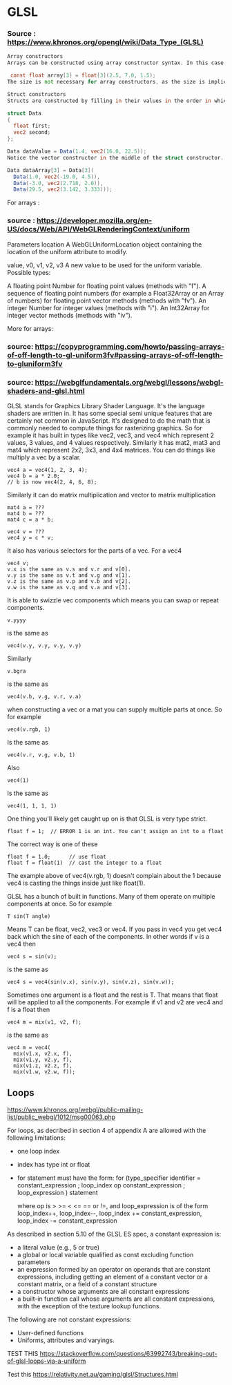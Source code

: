 # GLSL



### Source : https://www.khronos.org/opengl/wiki/Data_Type_(GLSL)

```glsl
Array constructors
Arrays can be constructed using array constructor syntax. In this case, the type also contains the [] array notation:

 const float array[3] = float[3](2.5, 7.0, 1.5);
The size is not necessary for array constructors, as the size is implicitly specified by the number of arguments to the constructor.

Struct constructors
Structs are constructed by filling in their values in the order in which they are defined. For example:

struct Data
{
  float first;
  vec2 second;
};

Data dataValue = Data(1.4, vec2(16.0, 22.5));
Notice the vector constructor in the middle of the struct constructor. Constructors can be nested. So if you have an array of structs of the above type, you can construct it as follows:

Data dataArray[3] = Data[3](
  Data(1.0, vec2(-19.0, 4.5)),
  Data(-3.0, vec2(2.718, 2.0)),
  Data(29.5, vec2(3.142, 3.333)));

```


For arrays : 
### source : https://developer.mozilla.org/en-US/docs/Web/API/WebGLRenderingContext/uniform

Parameters
location
A WebGLUniformLocation object containing the location of the uniform attribute to modify.

value, v0, v1, v2, v3
A new value to be used for the uniform variable. Possible types:

A floating point Number for floating point values (methods with "f").
A sequence of floating point numbers (for example a Float32Array or an Array of numbers) for floating point vector methods (methods with "fv").
An integer Number for integer values (methods with "i").
An Int32Array for integer vector methods (methods with "iv").


More for arrays:

### source: https://copyprogramming.com/howto/passing-arrays-of-off-length-to-gl-uniform3fv#passing-arrays-of-off-length-to-gluniform3fv



### source: https://webglfundamentals.org/webgl/lessons/webgl-shaders-and-glsl.html

GLSL stands for Graphics Library Shader Language. It's the language shaders are written in. It has some special semi unique features that are certainly not common in JavaScript. It's designed to do the math that is commonly needed to compute things for rasterizing graphics. So for example it has built in types like vec2, vec3, and vec4 which represent 2 values, 3 values, and 4 values respectively. Similarly it has mat2, mat3 and mat4 which represent 2x2, 3x3, and 4x4 matrices. You can do things like multiply a vec by a scalar.

```
vec4 a = vec4(1, 2, 3, 4);
vec4 b = a * 2.0;
// b is now vec4(2, 4, 6, 8);
```

Similarly it can do matrix multiplication and vector to matrix multiplication

```
mat4 a = ???
mat4 b = ???
mat4 c = a * b;

vec4 v = ???
vec4 y = c * v;
```

It also has various selectors for the parts of a vec. For a vec4

```
vec4 v;
v.x is the same as v.s and v.r and v[0].
v.y is the same as v.t and v.g and v[1].
v.z is the same as v.p and v.b and v[2].
v.w is the same as v.q and v.a and v[3].
```

It is able to swizzle vec components which means you can swap or repeat components.

```
v.yyyy
```

is the same as

```
vec4(v.y, v.y, v.y, v.y)
```

Similarly

```
v.bgra
```

is the same as

```
vec4(v.b, v.g, v.r, v.a)
```

when constructing a vec or a mat you can supply multiple parts at once. So for example

```
vec4(v.rgb, 1)
```

Is the same as

```
vec4(v.r, v.g, v.b, 1)
```

Also

```
vec4(1)
```

Is the same as

```
vec4(1, 1, 1, 1)
```

One thing you'll likely get caught up on is that GLSL is very type strict.

```
float f = 1;  // ERROR 1 is an int. You can't assign an int to a float
```

The correct way is one of these

```
float f = 1.0;      // use float
float f = float(1)  // cast the integer to a float
```

The example above of vec4(v.rgb, 1) doesn't complain about the 1 because vec4 is casting the things inside just like float(1).

GLSL has a bunch of built in functions. Many of them operate on multiple components at once. So for example

```
T sin(T angle)
```

Means T can be float, vec2, vec3 or vec4. If you pass in vec4 you get vec4 back which the sine of each of the components. In other words if v is a vec4 then

```
vec4 s = sin(v);
```

is the same as

```
vec4 s = vec4(sin(v.x), sin(v.y), sin(v.z), sin(v.w));
```

Sometimes one argument is a float and the rest is T. That means that float will be applied to all the components. For example if v1 and v2 are vec4 and f is a float then

```
vec4 m = mix(v1, v2, f);
```

is the same as

```
vec4 m = vec4(
  mix(v1.x, v2.x, f),
  mix(v1.y, v2.y, f),
  mix(v1.z, v2.z, f),
  mix(v1.w, v2.w, f));
```

## Loops

https://www.khronos.org/webgl/public-mailing-list/public_webgl/1012/msg00063.php

For loops, as decribed in section 4 of appendix A are allowed with the following limitations:

- one loop index
- index has type int or float
- for statement must have the form:
  for (type_specifier identifier = constant_expression ;
  loop_index op constant_expression ;
  loop_expression )
  statement

  where op is > >= < <= == or !=, and loop_expression is of the form
  loop_index++, loop_index--, loop_index += constant_expression, loop_index -= constant_expression

As described in section 5.10 of the GLSL ES spec, a constant expression is:

- a literal value (e.g., 5 or true)
- a global or local variable qualified as const excluding function parameters
- an expression formed by an operator on operands that are constant expressions, including getting an element of a constant vector or a constant matrix, or a field of a constant structure
- a constructor whose arguments are all constant expressions
- a built-in function call whose arguments are all constant expressions, with the exception of the
  texture lookup functions.

The following are not constant expressions:

- User-defined functions
- Uniforms, attributes and varyings.

 TEST THIS
https://stackoverflow.com/questions/63992743/breaking-out-of-glsl-loops-via-a-uniform


 Test this 
 https://relativity.net.au/gaming/glsl/Structures.html
